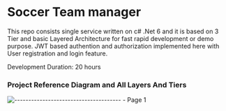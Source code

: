 # Soccer Team manager
This repo consists single service written on c# .Net 6 and it is based on 3 Tier and basic Layered Architecture for fast rapid development or demo purpose.
JWT based authention and authorization implemented here with User registration and login feature.

Development Duration: 20 hours

### Project Reference Diagram and All Layers And Tiers
![-------------------------------------- - Page 1](https://user-images.githubusercontent.com/62177256/163113400-1c75b893-2d67-4f96-9313-51edd93f211d.png)
